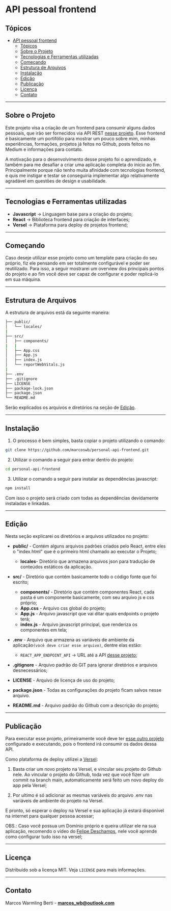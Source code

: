 # API pessoal frontend


## Tópicos

- [API pessoal frontend](#api-pessoal-frontend)
  - [Tópicos](#tópicos)
  - [Sobre o Projeto](#sobre-o-projeto)
  - [Tecnologias e Ferramentas utilizadas](#tecnologias-e-ferramentas-utilizadas)
  - [Começando](#começando)
  - [Estrutura de Arquivos](#estrutura-de-arquivos)
  - [Instalação](#instalação)
  - [Edição](#edição)
  - [Publicação](#publicação)
  - [Licença](#licença)
  - [Contato](#contato)


---
## Sobre o Projeto

Este projeto visa a criação de um frontend para consumir alguns dados pessoais, que irão ser fornecidos via API REST [nesse projeto](https://github.com/marcoswb/personal-api). Esse frontend é basicamente um portifólio para mostrar um pouco sobre mim, minhas experiências, formações, projetos já feitos no Github, posts feitos no Medium e informações para contato.

A motivação para o desenvolvimento desse projeto foi o aprendizado, e também para me desafiar a criar uma aplicação completa do início ao fim. Principalmente porque não tenho muita afinidade com tecnologias frontend, e quis me instigar e testar se conseguiria implementar algo relativamente agradável em questões de design e usabilidade.

---
## Tecnologias e Ferramentas utilizadas

- **Javascript** -> Linguagem base para a criação do projeto;
- **React** -> Biblioteca frontend para criação de interfaces;
- **Versel** -> Plataforma para deploy de projetos frontend;


---
## Começando

Caso deseje utilizar esse projeto como um template para criação do seu próprio, fiz ele pensando em ser totalmente configurável e poder ser reutilizado. Para isso, a seguir mostrarei um overview dos principais pontos do projeto e ao fim você deve ser capaz de configurar e poder replicá-lo em sua máquina.


---
## Estrutura de Arquivos

A estrutura de arquivos está da seguinte maneira:

```bash
├── public/
│   └── locales/
|
├── src/
│   ├── components/
|   |
│   ├── App.css
│   ├── App.js
│   ├── index.js
│   └── reportWebVitals.js
|
├── .env
├── .gitignore
├── LICENSE
├── package-lock.json
├── package.json
└── README.md
```

Serão explicados os arquivos e diretórios na seção de [Edição](#edição).


---
## Instalação

1. O processo é bem simples, basta copiar o projeto utilizando o comando:

```sh
git clone https://github.com/marcoswb/personal-api-frontend.git
```

2. Utilizar o comando a seguir para entrar dentro do projeto:
  
```sh
cd personal-api-frontend
```

3. Utilizar o comando a seguir para instalar as dependências javascript:
  
```sh
npm install
```

Com isso o projeto será criado com todas as dependências devidamente instaladas e linkadas.


---
## Edição

Nesta seção explicarei os diretórios e arquivos utilizados no projeto:

- **public/** - Contém alguns arquivos padrões criados pelo React, entre eles o "index.html" que é o primeiro html chamado ao executar o Projeto;
  - **locales**- Diretório que armazena arquivos json para tradução de conteúdos estáticos da aplicação. 
- **src/** - Diretório que contém basicamente todo o código fonte que foi escrito;
  - **components/** - Diretório que contém componentes React, cada pasta é um componente basicamente, com seu arquivo js e css próprio;
  - **App.css** - Arquivo css global do projeto;
  - **App.js** - Arquivo javascript que vai ditar quais endpoints o projeto terá;
  - **index.js** - Arquivo javascript principal, que renderiza os componentes em tela;
  
- **.env** - Arquivo que armazena as variáveis de ambiente da aplicação`(você deve criar esse arquivo)`, dentre elas estão:
  - `REACT_APP_ENDPOINT_API` -> URL até a API [desse projeto](https://github.com/marcoswb/personal-api);
  
- **.gitignore** - Arquivo padrão do GIT para ignorar diretórios e arquivos desnecessários;
    
- **LICENSE** - Arquivo de licença de uso do projeto;
  
- **package.json** - Todas as configurações do projeto ficam salvos nesse arquivo.

- **README.md** - Arquivo padrão do Github com a descrição do projeto;


---
## Publicação

Para executar esse projeto, primeiramente você deve ter [esse outro projeto](https://github.com/marcoswb/personal-api) configurado e executando, pois o frontend irá consumir os dados dessa API.

Como plataforma de deploy utilizei a [Versel](https://vercel.com/dashboard):

1. Basta criar um novo projeto na Versel, e vincular seu projeto do Github nele. Ao vincular o projeto do Github, toda vez que você fizer um commit na branch main, automaticamente será feito um novo deploy do app pela Versel;

2. Por ultimo é só adicionar as mesmas variáveis do arquivo .env nas variáveis de ambiente do projeto na Versel.

E pronto, só esperar o deploy na Versel e sua aplicação já estará disponível na internet para qualquer pessoa acessar;

OBS.: Caso você possua um Domínio próprio e queira utilizar ele na sua aplicação, recomendo o vídeo do [Felipe Deschamps](https://youtu.be/IyRUn0GocEc), nele você aprende como configurar tudo isso na versel;


---
## Licença

Distribuído sob a licença MIT. Veja `LICENSE` para mais informações.


---
## Contato

Marcos Warmling Berti - **marcos_wb@outlook.com**
